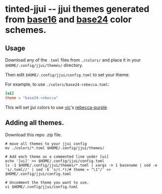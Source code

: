 # tinted-jjui -- jjui themes generated from [base16](https://nico-i.github.io/scheme-viewer/base16/) and [base24](https://nico-i.github.io/scheme-viewer/base24/) color schemes.


## Usage

Download any of the `.toml` files from `./colors/` and place it
in your `$HOME/.config/jjui/themes/` directory.

Then edit `$HOME/.config/jjui/config.toml` to set your theme.

For example, to use `./colors/base24-rebecca.toml`:


```toml
[ui]
theme = "base24-rebecca"
```

This will set jjui colors to use [vic](https://x.com/oeiuwq)'s [rebecca-purple](https://github.com/vic/rebecca-theme)


## Adding all themes.

Download this repo .zip file.

```shell
# move all themes to your jjui config
mv ./colors/*.toml $HOME/.config/jjui/themes/

# Add each theme as a commented line under [ui]
echo '[ui]' >> $HOME/.config/jjui/config.toml
ls -1 $HOME/.config/jjui/themes/*.toml | xargs -n 1 basename | sed -e 's/.toml//' | sed -E 's/(.*)/# theme = "\1"/' >> $HOME/.config/jjui/config.toml

# Uncomment the theme you want to use.
vi $HOME/.config/jjui/config.toml
```